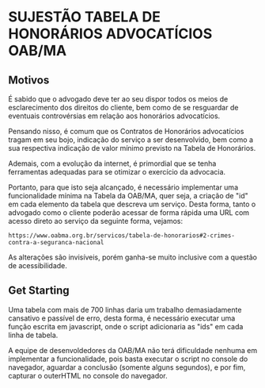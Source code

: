 # SUJESTÃO TABELA DE HONORÁRIOS ADVOCATÍCIOS OAB/MA


## Motivos
É sabido que o advogado deve ter ao seu dispor todos os meios de esclarecimento dos direitos do cliente, bem como de se resguardar de eventuais controvérsias em relação aos honorários advocatícios.

Pensando nisso, é comum que os Contratos de Honorários advocatícios tragam em seu bojo, indicação do serviço a ser desenvolvido, bem como a sua respectiva indicação de valor mínimo previsto na Tabela de Honorários.

Ademais, com a evolução da internet, é primordial que se tenha ferramentas adequadas para se otimizar o exercício da advocacia.

Portanto, para que isto seja alcançado, é necessário implementar uma funcionalidade mínima na Tabela da OAB/MA, quer seja, a criação de "id" em cada elemento da tabela que descreva um serviço. Desta forma, tanto o advogado como o cliente poderão acessar de forma rápida uma URL com acesso direto ao serviço da seguinte forma, vejamos:
```
https://www.oabma.org.br/servicos/tabela-de-honorarios#2-crimes-contra-a-seguranca-nacional
```

As alterações são invisíveis, porém ganha-se muito inclusive com a questão de acessibilidade.

## Get Starting
Uma tabela com mais de 700 linhas daria um trabalho demasiadamente cansativo e passível de erro, desta forma, é necessário executar uma função escrita em javascript, onde o script adicionaria as "ids" em cada linha de tabela.

A equipe de desenvoldedores da OAB/MA não terá dificuldade nenhuma em implementar a funcionalidade, pois basta executar o script no console do navegador, aguardar a conclusão (somente alguns segundos), e por fim, capturar o outerHTML no console do navegador.
